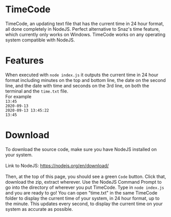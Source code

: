 # TimeCode
TimeCode, an updating text file that has the current time in 24 hour format, all done completely in NodeJS. Perfect alternative to Snaz's time feature, which currently only works on Windows. TimeCode works on any operating system compatible with NodeJS.
# Features
When executed with `node index.js` it outputs the current time in 24 hour format including minutes on the top and bottom line, the date on the second line, and the date with time and seconds on the 3rd line, on both the terminal and the `time.txt` file. <br />
For example <br />
`13:45`<br />
`2020-09-13`<br />
`2020-09-13 13:45:22`<br />
`13:45`<br />
# Download

To download the source code, make sure you have NodeJS installed on your system. <br /> <br />
Link to NodeJS: https://nodejs.org/en/download/ <br /> <br />
Then, at the top of this page, you should see a green `Code` button. Click that, download the zip, extract wherever. Use the NodeJS Command Prompt to go into the directory of wherever you put TimeCode. Type in `node index.js` and you are ready to go! You can open "time.txt" in the same TimeCode folder to display the current time of your system, in 24 hour format, up to the minute. This updates every second, to display the current time on your system as accurate as possible. 
